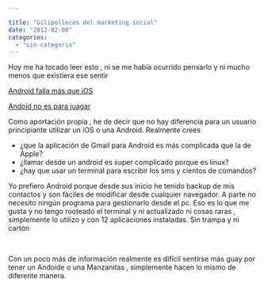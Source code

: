 ```yaml
---

title: "Gilipolleces del marketing social"
date: "2012-02-08"
categories: 
  - "sin-categoria"
---
```


Hoy me ha tocado leer esto , ni se me había ocurrido pensarlo y ni mucho menos que existiera ese sentir

[Android falla más que iOS](https://www.elandroidelibre.com/2012/02/desmontando-un-mito-las-aplicaciones-de-ios-fallan-ms-que-las-de-android.html "Andoid falla más que iOS")

[Andoid no es para juagar](https://www.elandroidelibre.com/2012/02/android-no-es-para-juegos-%C2%BFo-si.html "Android no es para jugar")

Como aportación propia , he de decir que no hay diferencia para un usuario principiante utilizar un iOS o una Android. Realmente crees

- ¿que la aplicación de Gmail para Android es más complicada que la de Apple?
- ¿llamar desde un android es super complicado porque es linux?
- ¿hay que usar un terminal para escribir los sms y cientos de comandos?

Yo prefiero Android porque desde sus inicio he tenido backup de mis contactos y son fáciles de modificar desde cualquier navegador. A parte no necesito ningún programa para gestionarlo desde el pc. Eso es lo que me gusta y no tengo rooteado el terminal y ni actualizado ni cosas raras , simplemente lo utilizo y con 12 aplicaciones instaladas. Sin trampa y ni cartón

 

Con un poco más de información realmente es difícil sentirse más guay por tener un Andoide o una Manzanitas , simplemente hacen lo mismo de diferente manera.
